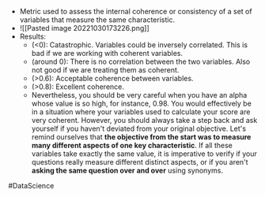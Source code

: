 - Metric used to assess the internal coherence or consistency of a set of variables that measure the same characteristic.
- ![[Pasted image 20221030173226.png]]
- Results:
	- (<0): Catastrophic. Variables could be inversely correlated. This is bad if we are working with coherent variables.
	- (around 0): There is no correlation between the two variables. Also not good if we are treating them as coherent.
	- (>0.6): Acceptable coherence between variables.
	- (>0.8): Excellent coherence.
	- Nevertheless, you should be very careful when you have an alpha whose value is so high, for instance, 0.98. You would effectively be in a situation where your variables used to calculate your score are very coherent. However, you should always take a step back and ask yourself if you haven't deviated from your original objective. Let's remind ourselves that **the objective from the start was to measure many different aspects of one key characteristic**. If all these variables take exactly the same value, it is imperative to verify if your questions really measure different distinct aspects, or if you aren't **asking the same question over and over** using synonyms.

#DataScience 